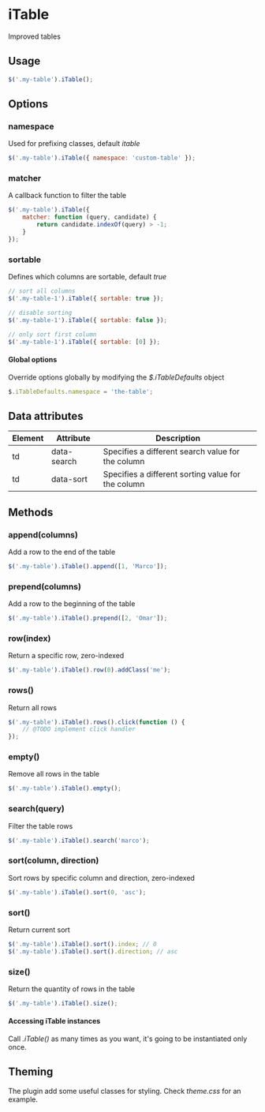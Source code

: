 iTable
======

Improved tables

Usage
-----

```javascript
$('.my-table').iTable();
```

Options
-------

### namespace

Used for prefixing classes, default _itable_

```javascript
$('.my-table').iTable({ namespace: 'custom-table' });
```

### matcher

A callback function to filter the table

```javascript
$('.my-table').iTable({
	matcher: function (query, candidate) {
		return candidate.indexOf(query) > -1;
	}
});
```

### sortable

Defines which columns are sortable, default _true_

```javascript
// sort all columns
$('.my-table-1').iTable({ sortable: true });

// disable sorting
$('.my-table-1').iTable({ sortable: false });

// only sort first column
$('.my-table-1').iTable({ sortable: [0] });
```

#### Global options

Override options globally by modifying the _$.iTableDefaults_ object

```javascript
$.iTableDefaults.namespace = 'the-table';
```

Data attributes
---------------

| Element | Attribute | Description |
|---------|-----------|-------------|
| td | data-search | Specifies a different search value for the column |
| td | data-sort | Specifies a different sorting value for the column |

Methods
-------

### append(columns)

Add a row to the end of the table

```javascript
$('.my-table').iTable().append([1, 'Marco']);
```

### prepend(columns)

Add a row to the beginning of the table

```javascript
$('.my-table').iTable().prepend([2, 'Omar']);
```

### row(index)

Return a specific row, zero-indexed

```javascript
$('.my-table').iTable().row(0).addClass('me');
```

### rows()

Return all rows

```javascript
$('.my-table').iTable().rows().click(function () {
	// @TODO implement click handler
});
```

### empty()

Remove all rows in the table

```javascript
$('.my-table').iTable().empty();
```

### search(query)

Filter the table rows

```javascript
$('.my-table').iTable().search('marco');
```

### sort(column, direction)

Sort rows by specific column and direction, zero-indexed

```javascript
$('.my-table').iTable().sort(0, 'asc');
```

### sort()

Return current sort

```javascript
$('.my-table').iTable().sort().index; // 0
$('.my-table').iTable().sort().direction; // asc
```

### size()

Return the quantity of rows in the table

```javascript
$('.my-table').iTable().size();
```

#### Accessing iTable instances

Call _.iTable()_ as many times as you want, it's going to be instantiated only once.

Theming
-------

The plugin add some useful classes for styling. Check _theme.css_ for an example.